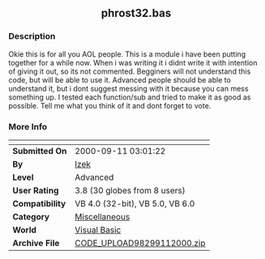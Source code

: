 ﻿<div align="center">

## phrost32\.bas


</div>

### Description

Okie this is for all you AOL people. This is a module i have been putting together for a while now. When i was writing it i didnt write it with intention of giving it out, so its not commented. Begginers will not understand this code, but will be able to use it. Advanced people should be able to understand it, but i dont suggest messing with it because you can mess something up. I tested each function/sub and tried to make it as good as possible. Tell me what you think of it and dont forget to vote.
 
### More Info
 


<span>             |<span>
---                |---
**Submitted On**   |2000-09-11 03:01:22
**By**             |[Izek](https://github.com/Planet-Source-Code/PSCIndex/blob/master/ByAuthor/izek.md)
**Level**          |Advanced
**User Rating**    |3.8 (30 globes from 8 users)
**Compatibility**  |VB 4\.0 \(32\-bit\), VB 5\.0, VB 6\.0
**Category**       |[Miscellaneous](https://github.com/Planet-Source-Code/PSCIndex/blob/master/ByCategory/miscellaneous__1-1.md)
**World**          |[Visual Basic](https://github.com/Planet-Source-Code/PSCIndex/blob/master/ByWorld/visual-basic.md)
**Archive File**   |[CODE\_UPLOAD98299112000\.zip](https://github.com/Planet-Source-Code/izek-phrost32-bas__1-11417/archive/master.zip)








